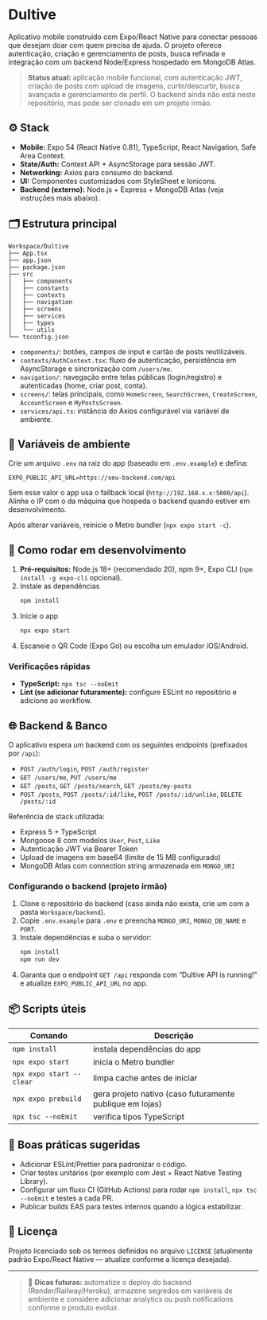 # Dultive

Aplicativo mobile construído com Expo/React Native para conectar pessoas que desejam doar com quem precisa de ajuda. O projeto oferece autenticação, criação e gerenciamento de posts, busca refinada e integração com um backend Node/Express hospedado em MongoDB Atlas.

> **Status atual:** aplicação mobile funcional, com autenticação JWT, criação de posts com upload de imagens, curtir/descurtir, busca avançada e gerenciamento de perfil. O backend ainda não está neste repositório, mas pode ser clonado em um projeto irmão.

## ⚙️ Stack

- **Mobile:** Expo 54 (React Native 0.81), TypeScript, React Navigation, Safe Area Context.
- **State/Auth:** Context API + AsyncStorage para sessão JWT.
- **Networking:** Axios para consumo do backend.
- **UI:** Componentes customizados com StyleSheet e Ionicons.
- **Backend (externo):** Node.js + Express + MongoDB Atlas (veja instruções mais abaixo).

## 🗂 Estrutura principal

```
Workspace/Dultive
├── App.tsx
├── app.json
├── package.json
├── src
│   ├── components
│   ├── constants
│   ├── contexts
│   ├── navigation
│   ├── screens
│   ├── services
│   ├── types
│   └── utils
└── tsconfig.json
```

- `components/`: botões, campos de input e cartão de posts reutilizáveis.
- `contexts/AuthContext.tsx`: fluxo de autenticação, persistência em AsyncStorage e sincronização com `/users/me`.
- `navigation/`: navegação entre telas públicas (login/registro) e autenticadas (home, criar post, conta).
- `screens/`: telas principais, como `HomeScreen`, `SearchScreen`, `CreateScreen`, `AccountScreen` e `MyPostsScreen`.
- `services/api.ts`: instância do Axios configurável via variável de ambiente.

## 🔐 Variáveis de ambiente

Crie um arquivo `.env` na raiz do app (baseado em `.env.example`) e defina:

```
EXPO_PUBLIC_API_URL=https://seu-backend.com/api
```

Sem esse valor o app usa o fallback local (`http://192.168.x.x:5000/api`). Alinhe o IP com o da máquina que hospeda o backend quando estiver em desenvolvimento.

Após alterar variáveis, reinicie o Metro bundler (`npx expo start -c`).

## 🚀 Como rodar em desenvolvimento

1. **Pré-requisitos:** Node.js 18+ (recomendado 20), npm 9+, Expo CLI (`npm install -g expo-cli` opcional).
2. Instale as dependências
	```bash
	npm install
	```
3. Inicie o app
	```bash
	npx expo start
	```
4. Escaneie o QR Code (Expo Go) ou escolha um emulador iOS/Android.

### Verificações rápidas

- **TypeScript:** `npx tsc --noEmit`
- **Lint (se adicionar futuramente):** configure ESLint no repositório e adicione ao workflow.

## 🌐 Backend & Banco

O aplicativo espera um backend com os seguintes endpoints (prefixados por `/api`):

- `POST /auth/login`, `POST /auth/register`
- `GET /users/me`, `PUT /users/me`
- `GET /posts`, `GET /posts/search`, `GET /posts/my-posts`
- `POST /posts`, `POST /posts/:id/like`, `POST /posts/:id/unlike`, `DELETE /posts/:id`

Referência de stack utilizada:

- Express 5 + TypeScript
- Mongoose 8 com modelos `User`, `Post`, `Like`
- Autenticação JWT via Bearer Token
- Upload de imagens em base64 (limite de 15 MB configurado)
- MongoDB Atlas com connection string armazenada em `MONGO_URI`

### Configurando o backend (projeto irmão)

1. Clone o repositório do backend (caso ainda não exista, crie um com a pasta `Workspace/backend`).
2. Copie `.env.example` para `.env` e preencha `MONGO_URI`, `MONGO_DB_NAME` e `PORT`.
3. Instale dependências e suba o servidor:
	```bash
	npm install
	npm run dev
	```
4. Garanta que o endpoint `GET /api` responda com “Dultive API is running!” e atualize `EXPO_PUBLIC_API_URL` no app.

## 📦 Scripts úteis

| Comando | Descrição |
| ------- | --------- |
| `npm install` | instala dependências do app |
| `npx expo start` | inicia o Metro bundler |
| `npx expo start --clear` | limpa cache antes de iniciar |
| `npx expo prebuild` | gera projeto nativo (caso futuramente publique em lojas) |
| `npx tsc --noEmit` | verifica tipos TypeScript |

## 🧪 Boas práticas sugeridas

- Adicionar ESLint/Prettier para padronizar o código.
- Criar testes unitários (por exemplo com Jest + React Native Testing Library).
- Configurar um fluxo CI (GitHub Actions) para rodar `npm install`, `npx tsc --noEmit` e testes a cada PR.
- Publicar builds EAS para testes internos quando a lógica estabilizar.

## 📄 Licença

Projeto licenciado sob os termos definidos no arquivo `LICENSE` (atualmente padrão Expo/React Native — atualize conforme a licença desejada).

---

> 💬 **Dicas futuras:** automatize o deploy do backend (Render/Railway/Heroku), armazene segredos em variáveis de ambiente e considere adicionar analytics ou push notifications conforme o produto evoluir.